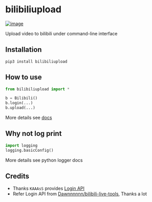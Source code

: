 # bilibiliupload
[![image](https://img.shields.io/pypi/v/bilibiliupload.svg)](https://pypi.org/project/bilibiliupload/)

Upload video to bilibili under command-line interface

## Installation
```
pip3 install bilibiliupload
```

## How to use
```python
from bilibiliupload import *

b = Bilibili()
b.login(...)
b.upload(...)

```
More details see [docs](https://comwrg.github.io/bilibiliupload)

## Why not log print
```python
import logging
logging.basicConfig()
```
More details see python logger docs

## Credits
* Thanks `KAAAsS` provides [Login API](http://docs.kaaass.net/showdoc/web/#/2?page_id=12)
* Refer Login API from [Dawnnnnnn/bilibili-live-tools](https://github.com/Dawnnnnnn/bilibili-live-tools), Thanks a lot

